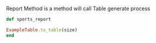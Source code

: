 
Report Method is a method will call Table generate process

```ruby
def sports_report

ExampleTable.to_table(size)
end
```
